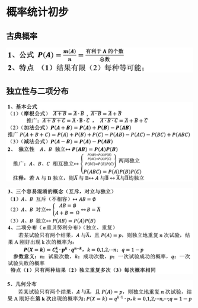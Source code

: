 # 概率统计初步

## 古典概率

![古典概率](images/古典概率.jpg)

## 独立性与二项分布

![独立性与二项分布](images/独立性与二项分布1.jpg)

![独立性与二项分布](images/独立性与二项分布2.jpg)

![独立性与二项分布](images/独立性与二项分布3.jpg)



